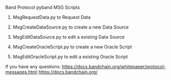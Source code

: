 Band Protocol pyband MSG Scripts

1. MsgRequestData.py to Request Data

2. MsgCreateDataSource.py to create a new Data Source
3. MsgEditDataSource.py to edit a existing Data Source

4. MsgCreateOracleScript.py to create a new Oracle Script
5. MsgEditOracleScript.py to edit a existing Oracle Script

If you have any questions: https://docs.bandchain.org/whitepaper/protocol-messages.html
                           https://docs.bandchain.org/